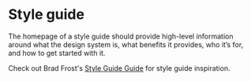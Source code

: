 # Style guide

The homepage of a style guide should provide high-level information around what the design system is, what benefits it provides, who it’s for, and how to get started with it.

Check out Brad Frost's [Style Guide Guide](https://github.com/bradfrost/style-guide-guide) for style guide inspiration.
